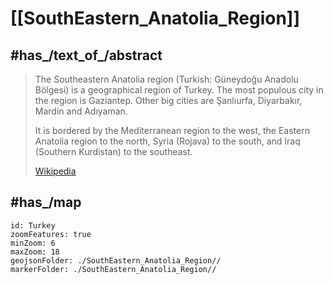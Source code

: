 
# [[SouthEastern_Anatolia_Region]] 

## #has_/text_of_/abstract 

> The Southeastern Anatolia region (Turkish: Güneydoğu Anadolu Bölgesi) 
> is a geographical region of Turkey. 
> The most populous city in the region is Gaziantep. 
> Other big cities are Şanlıurfa, Diyarbakır, Mardin and Adıyaman.
>
> It is bordered by the Mediterranean region to the west, the Eastern Anatolia region to the north, Syria (Rojava) to the south, and Iraq (Southern Kurdistan) to the southeast.
>
> [Wikipedia](https://en.wikipedia.org/wiki/Southeastern%20Anatolia%20region) 


## #has_/map 

```leaflet
id: Turkey
zoomFeatures: true 
minZoom: 6 
maxZoom: 18
geojsonFolder: ./SouthEastern_Anatolia_Region//
markerFolder: ./SouthEastern_Anatolia_Region//
```



